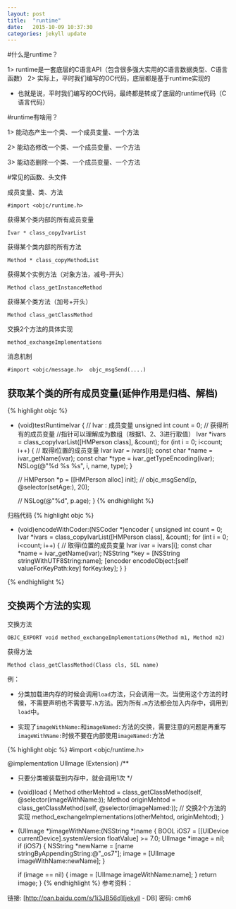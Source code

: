 ```yaml
---
layout: post
title:  "runtime"
date:   2015-10-09 10:37:30
categories: jekyll update
---
```



#什么是runtime？

1> runtime是一套底层的C语言API（包含很多强大实用的C语言数据类型、C语言函数）
2> 实际上，平时我们编写的OC代码，底层都是基于runtime实现的
* 也就是说，平时我们编写的OC代码，最终都是转成了底层的runtime代码（C语言代码）

#runtime有啥用？

1> 能动态产生一个类、一个成员变量、一个方法

2> 能动态修改一个类、一个成员变量、一个方法

3> 能动态删除一个类、一个成员变量、一个方法

#常见的函数、头文件

成员变量、类、方法

`#import <objc/runtime.h> `

获得某个类内部的所有成员变量

`Ivar * class_copyIvarList`

获得某个类内部的所有方法

`Method * class_copyMethodList`

获得某个实例方法（对象方法，减号-开头）

`Method class_getInstanceMethod`

获得某个类方法（加号+开头）

`Method class_getClassMethod`

交换2个方法的具体实现

`method_exchangeImplementations`

消息机制

`#import <objc/message.h>  objc_msgSend(....)`


## 获取某个类的所有成员变量(延伸作用是归档、解档)

{% highlight objc %}
- (void)testRuntimeIvar
{
    // Ivar : 成员变量
    unsigned int count = 0;
    // 获得所有的成员变量
    //指针可以理解成为数组（根据1、2、3进行取值）
    Ivar *ivars = class_copyIvarList([HMPerson class], &count);
    for (int i = 0; i<count; i++) {
        // 取得i位置的成员变量
        Ivar ivar = ivars[i];
        const char *name = ivar_getName(ivar);
        const char *type = ivar_getTypeEncoding(ivar);
        NSLog(@"%d %s %s", i, name, type);
    }
    
    //    HMPerson *p = [[HMPerson alloc] init];
    //    objc_msgSend(p, @selector(setAge:), 20);
    
    //    NSLog(@"%d", p.age);
}
{% endhighlight %}

归档代码
{% highlight objc %}
- (void)encodeWithCoder:(NSCoder *)encoder
{
    unsigned int count = 0;
    Ivar *ivars = class_copyIvarList([HMPerson class], &count);
    for (int i = 0; i<count; i++) {
        // 取得i位置的成员变量
        Ivar ivar = ivars[i];
        const char *name = ivar_getName(ivar);
        NSString *key = [NSString stringWithUTF8String:name];
        [encoder encodeObject:[self valueForKeyPath:key] forKey:key];
    }
}

{% endhighlight %}

## 交换两个方法的实现

交换方法

`OBJC_EXPORT void method_exchangeImplementations(Method m1, Method m2) 
`

获得方法

` Method class_getClassMethod(Class cls, SEL name)
`

例：

 - 分类加载进内存的时候会调用`load`方法，只会调用一次。当使用这个方法的时候，不需要声明也不需要写`.h`方法。因为所有`.m`方法都会加入内存中，调用到`load`中。
  
 - 实现了`imageWithName:`和`imageNamed:`方法的交换，需要注意的问题是再重写`imageWithName:`时候不要在内部使用`imageNamed:`方法

{% highlight objc %}
#import <objc/runtime.h>

@implementation UIImage (Extension)
/**
 *  只要分类被装载到内存中，就会调用1次
 */
+ (void)load
{
    Method otherMehtod = class_getClassMethod(self, @selector(imageWithName:));
    Method originMehtod = class_getClassMethod(self, @selector(imageNamed:));
    // 交换2个方法的实现
    method_exchangeImplementations(otherMehtod, originMehtod);
}

+ (UIImage *)imageWithName:(NSString *)name
{
    BOOL iOS7 = [[UIDevice currentDevice].systemVersion floatValue] >= 7.0;
    UIImage *image = nil;
    if (iOS7) {
        NSString *newName = [name stringByAppendingString:@"_os7"];
        image = [UIImage imageWithName:newName];
    }
    
    if (image == nil) {
        image = [UIImage imageWithName:name];
    }
    return image;
}
{% endhighlight %}
参考资料：

链接: [http://pan.baidu.com/s/1i3JB56d][jekyll - DB] 密码: cmh6



	
[jekyll - DB]:    http://pan.baidu.com/s/1i3JB56d



